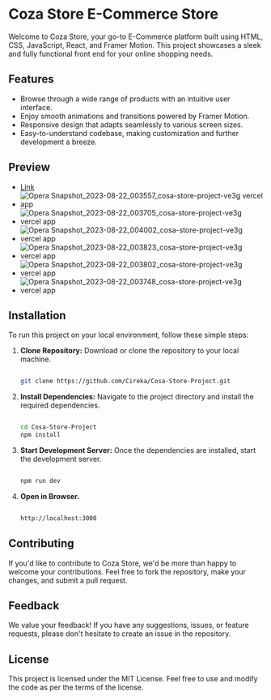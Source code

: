 # Coza Store E-Commerce Store

Welcome to Coza Store, your go-to E-Commerce platform built using HTML, CSS, JavaScript, React, and Framer Motion. This project showcases a sleek and fully functional front end for your online shopping needs.

## Features

- Browse through a wide range of products with an intuitive user interface.
- Enjoy smooth animations and transitions powered by Framer Motion.
- Responsive design that adapts seamlessly to various screen sizes.
- Easy-to-understand codebase, making customization and further development a breeze.

## Preview

- [Link](cosa-store-project-ve3g-fpt3df1ji-cireka.vercel.app)
- ![Opera Snapshot_2023-08-22_003557_cosa-store-project-ve3g vercel app](https://github.com/Cireka/Cosa-Store-Project/assets/63955698/8e316d95-a35a-482b-be4e-be85cbc2fa6f)
- ![Opera Snapshot_2023-08-22_003705_cosa-store-project-ve3g vercel app](https://github.com/Cireka/Cosa-Store-Project/assets/63955698/d33efb44-7b15-4dcd-a2ae-1fd07b6e3138)
- ![Opera Snapshot_2023-08-22_004002_cosa-store-project-ve3g vercel app](https://github.com/Cireka/Cosa-Store-Project/assets/63955698/6360b796-56e5-47bd-b911-4025dc7407cb)
- ![Opera Snapshot_2023-08-22_003823_cosa-store-project-ve3g vercel app](https://github.com/Cireka/Cosa-Store-Project/assets/63955698/6f2fda60-e2de-4a90-a1cb-3fc8cd73d772)
- ![Opera Snapshot_2023-08-22_003802_cosa-store-project-ve3g vercel app](https://github.com/Cireka/Cosa-Store-Project/assets/63955698/3135da2a-4b9d-46b9-98c7-69b87cd32e51)
- ![Opera Snapshot_2023-08-22_003748_cosa-store-project-ve3g vercel app](https://github.com/Cireka/Cosa-Store-Project/assets/63955698/7443b5c5-8e27-4278-8ccb-f995f3210831)

## Installation

To run this project on your local environment, follow these simple steps:

1. **Clone Repository:** Download or clone the repository to your local machine.
   ```bash
   
   git clone https://github.com/Cireka/Cosa-Store-Project.git

2. **Install Dependencies:** Navigate to the project directory and install the required dependencies.
   ```bash
   
   cd Cosa-Store-Project
   npm install

3. **Start Development Server:** Once the dependencies are installed, start the development server.
   ```bash
   
   npm run dev

5. **Open in Browser.**
   ```bash
   
   http://localhost:3000
   
## Contributing
If you'd like to contribute to Coza Store, we'd be more than happy to welcome your contributions. Feel free to fork the repository, make your changes, and submit a pull request.

## Feedback
We value your feedback! If you have any suggestions, issues, or feature requests, please don't hesitate to create an issue in the repository.

## License
This project is licensed under the MIT License. Feel free to use and modify the code as per the terms of the license.
